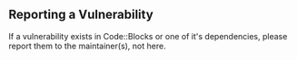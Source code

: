 ## Reporting a Vulnerability

If a vulnerability exists in Code::Blocks or one of it's dependencies, please report them to the maintainer(s), not here.
